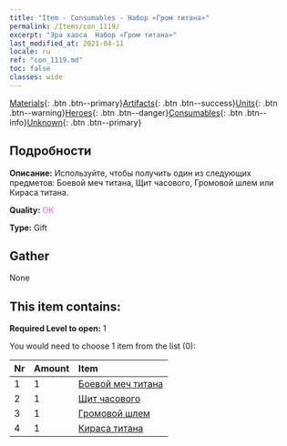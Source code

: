 ```yaml
---
title: "Item - Consumables - Набор «Гром титана»"
permalink: /Items/con_1119/
excerpt: "Эра хаоса  Набор «Гром титана»"
last_modified_at: 2021-04-11
locale: ru
ref: "con_1119.md"
toc: false
classes: wide
---
```

 [Materials](/ru/Items/){: .btn .btn--primary}[Artifacts](/ru/Items/Artifacts/){: .btn .btn--success}[Units](/ru/Items/Units/){: .btn .btn--warning}[Heroes](/ru/Items/Heroes/){: .btn .btn--danger}[Consumables](/ru/Items/Consumables/){: .btn .btn--info}[Unknown](/ru/Items/Unknown/){: .btn .btn--primary}

## Подробности
 **Описание:** Используйте, чтобы получить один из следующих предметов: Боевой меч титана, Щит часового, Громовой шлем или Кираса титана.

 **Quality:** <span style="color: #DA70D6">OK</span>

 **Type:** Gift

## Gather

  None

## This item contains:

 **Required Level to open:** 1

 You would need to choose 1 item from the list (0):

  | Nr | Amount |     Item    |
  |:---|:-------|:------------|
  | 1 | 1 | [Боевой меч титана](/ru/Items/art_156/) | 
  | 2 | 1 | [Щит часового](/ru/Items/art_157/) | 
  | 3 | 1 | [Громовой шлем](/ru/Items/art_158/) | 
  | 4 | 1 | [Кираса титана](/ru/Items/art_159/) | 
